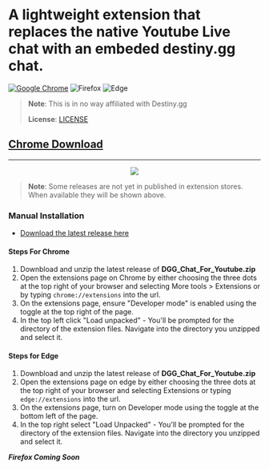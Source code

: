 # A lightweight extension that replaces the native Youtube Live chat with an embeded destiny.gg chat.
[![Google Chrome](https://img.shields.io/badge/Google%20Chrome-4285F4?style=for-the-badge&logo=GoogleChrome&logoColor=white)](https://chrome.google.com/webstore/detail/dgg-chat-for-youtube/ncbnabljhfmaedpkdgcoembdcpdbnkma?hl=en&authuser=0) ![Firefox](https://img.shields.io/badge/Firefox-FF7139?style=for-the-badge&logo=Firefox-Browser&logoColor=white) ![Edge](https://img.shields.io/badge/Edge-0078D7?style=for-the-badge&logo=Microsoft-edge&logoColor=white) 

> **Note**: This is in no way affiliated with Destiny.gg
>
> **License**: [LICENSE](https://github.com/DannyAlas/DGG-For-Youtube/blob/main/LICENSE)

## [Chrome Download](https://chrome.google.com/webstore/detail/dgg-chat-for-youtube/ncbnabljhfmaedpkdgcoembdcpdbnkma?hl=en&authuser=0)

---
<p align="center"><img src="https://raw.githubusercontent.com/DannyAlas/DGG-For-Youtube/main/demo.gif"/></p>

>**Note**: Some releases are not yet in published in extension stores. When available they will be shown above.

### Manual Installation
- [Download the latest release here](https://github.com/DannyAlas/DGG-For-Youtube/releases)
#### Steps For Chrome
1. Downbload and unzip the latest release of **DGG_Chat_For_Youtube.zip** 
2. Open the extensions page on Chrome by either choosing the three dots at the top right of your browser and selecting More tools > Extensions or by typing `chrome://extensions` into the url.
3. On the extensions page, ensure "Developer mode" is enabled using the toggle at the top right of the page.
4. In the top left click "Load unpacked" - You'll be prompted for the directory of the extension files. Navigate into the directory you unzipped and select it.

#### Steps for Edge
1. Downbload and unzip the latest release of **DGG_Chat_For_Youtube.zip**
2. Open the extensions page on edge by either choosing the three dots at the top right of your browser and selecting Extensions or typing `edge://extensions` into the url.
3. On the extensions page, turn on Developer mode using the toggle at the bottom left of the page.
4. In the top right select "Load Unpacked" - You'll be prompted for the directory of the extension files. Navigate into the directory you unzipped and select it.

***Firefox Coming Soon***
